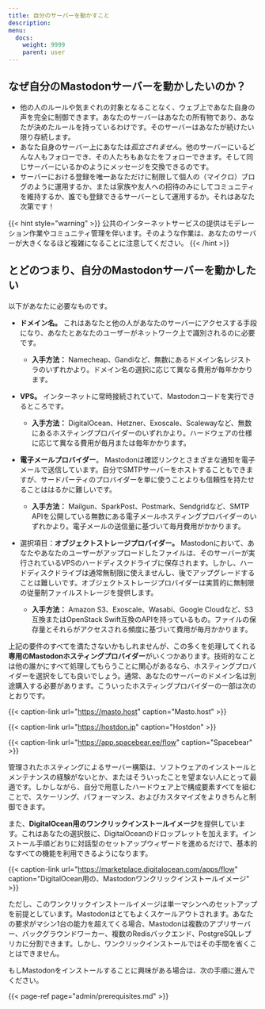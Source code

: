 ```yaml
---
title: 自分のサーバーを動かすこと
description:
menu:
  docs:
    weight: 9999
    parent: user
---
```


## なぜ自分のMastodonサーバーを動かしたいのか？

* 他の人のルールや気まぐれの対象となることなく、ウェブ上であなた自身の声を完全に制御できます。あなたのサーバーはあなたの所有物であり、あなたが決めたルールを持っているわけです。そのサーバーはあなたが続けたい限り存続します。
* あなた自身のサーバー上にあなたは*孤立されません*。他のサーバーにいるどんな人もフォローでき、その人たちもあなたをフォローできます。そして同じサーバーにいるかのようにメッセージを交換できるのです。
* サーバーにおける登録を唯一あなただけに制限して個人の（マイクロ）ブログのように運用するか、または家族や友人への招待のみにしてコミュニティを維持するか、誰でも登録できるサーバーとして運用するか。それはあなた次第です！

{{< hint style="warning" >}}
公共のインターネットサービスの提供はモデレーション作業やコミュニティ管理を伴います。そのような作業は、あなたのサーバーが大きくなるほど複雑になることに注意してください。
{{< /hint >}}

## とどのつまり、自分のMastodonサーバーを動かしたい

以下があなたに必要なものです。

* **ドメイン名。** これはあなたと他の人があなたのサーバーにアクセスする手段になり、あなたとあなたのユーザーがネットワーク上で識別されるのに必要です。

  * **入手方法：** Namecheap、Gandiなど、無数にあるドメイン名レジストラのいずれかより。ドメイン名の選択に応じて異なる費用が毎年かかります。
* **VPS。** インターネットに常時接続されていて、Mastodonコードを実行できるところです。

  * **入手方法：** DigitalOcean、Hetzner、Exoscale、Scalewayなど、無数にあるホスティングプロバイダーのいずれかより。ハードウェアの仕様に応じて異なる費用が毎月または毎年かかります。
* **電子メールプロバイダー**。 Mastodonは確認リンクとさまざまな通知を電子メールで送信しています。自分でSMTPサーバーをホストすることもできますが、サードパーティのプロバイダーを単に使うことよりも信頼性を持たせることははるかに難しいです。

  * **入手方法：** Mailgun、SparkPost、Postmark、Sendgridなど、SMTP APIを公開している無数にある電子メールホスティングプロバイダーのいずれかより。電子メールの送信量に基づいて毎月費用がかかります。
* 選択項目：**オブジェクトストレージプロバイダー。** Mastodonにおいて、あなたやあなたのユーザーがアップロードしたファイルは、そのサーバーが実行されているVPSのハードディスクドライブに保存されます。しかし、ハードディスクドライブは通常無制限に使えませんし、後でアップグレードすることは難しいです。オブジェクトストレージプロバイダーは実質的に無制限の従量制ファイルストレージを提供します。

  * **入手方法：** Amazon S3、Exoscale、Wasabi、Google Cloudなど、S3互換またはOpenStack Swift互換のAPIを持っているもの。ファイルの保存量とそれらがアクセスされる頻度に基づいて費用が毎月かかります。

上記の要件のすべてを満たさないかもしれませんが、この多くを処理してくれる**専用のMastodonホスティングプロバイダー**がいくつかあります。技術的なことは他の誰かにすべて処理してもらうことに関心があるなら、ホスティングプロバイダーを選択をしても良いでしょう。通常、あなたのサーバーのドメイン名は別途購入する必要があります。こういったホスティングプロバイダーの一部は次のとおりです。

{{< caption-link url="https://masto.host" caption="Masto.host" >}}

{{< caption-link url="https://hostdon.jp" caption="Hostdon" >}}

{{< caption-link url="https://app.spacebear.ee/flow" caption="Spacebear" >}}

管理されたホスティングによるサーバー構築は、ソフトウェアのインストールとメンテナンスの経験がないとか、またはそういったことを望まない人にとって最適です。しかしながら、自分で用意したハードウェア上で構成要素すべてを組むことで、スケーリング、パフォーマンス、およびカスタマイズをよりきちんと制御できます。

また、**DigitalOcean用のワンクリックインストールイメージ**を提供しています。これはあなたの選択肢に、DigitalOceanのドロップレットを加えます。インストール手順どおりに対話型のセットアップウィザードを進めるだけで、基本的なすべての機能を利用できるようになります。

{{< caption-link url="https://marketplace.digitalocean.com/apps/flow" caption="DigitalOcean用の、Mastodonワンクリックインストールイメージ" >}}

ただし、このワンクリックインストールイメージは単一マシンへのセットアップを前提としています。Mastodonはとてもよくスケールアウトされます。あなたの要求がマシン1台の能力を超えてくる場合、Mastodonは複数のアプリサーバー、バックグラウンドワーカー、複数のRedisバックエンド、PostgreSQLレプリカに分割できます。しかし、ワンクリックインストールではその手間を省くことはできません。

もしMastodonをインストールすることに興味がある場合は、次の手順に進んでください。

{{< page-ref page="admin/prerequisites.md" >}}
